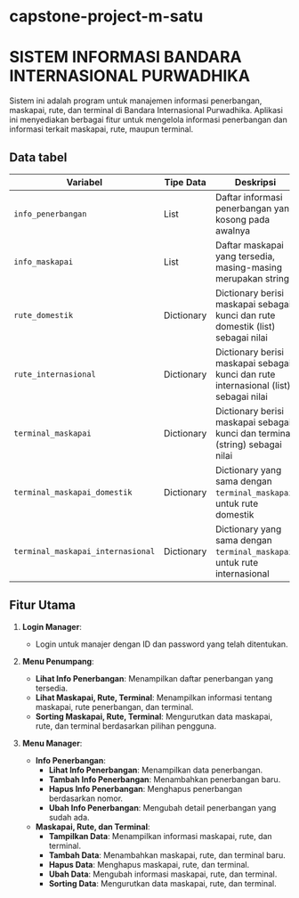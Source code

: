# capstone-project-m-satu


# SISTEM INFORMASI BANDARA INTERNASIONAL PURWADHIKA

Sistem ini adalah program untuk manajemen informasi penerbangan, maskapai, rute, dan terminal di Bandara Internasional Purwadhika. Aplikasi ini menyediakan berbagai fitur untuk mengelola informasi penerbangan dan informasi terkait maskapai, rute, maupun terminal.

## Data tabel
| Variabel                     | Tipe Data       | Deskripsi                                                             |
|------------------------------|-----------------|----------------------------------------------------------------------|
| `info_penerbangan`            | List            | Daftar informasi penerbangan yang kosong pada awalnya                |
| `info_maskapai`               | List            | Daftar maskapai yang tersedia, masing-masing merupakan string         |
| `rute_domestik`               | Dictionary      | Dictionary berisi maskapai sebagai kunci dan rute domestik (list) sebagai nilai |
| `rute_internasional`          | Dictionary      | Dictionary berisi maskapai sebagai kunci dan rute internasional (list) sebagai nilai |
| `terminal_maskapai`           | Dictionary      | Dictionary berisi maskapai sebagai kunci dan terminal (string) sebagai nilai  |
| `terminal_maskapai_domestik`  | Dictionary      | Dictionary yang sama dengan `terminal_maskapai`, untuk rute domestik  |
| `terminal_maskapai_internasional` | Dictionary  | Dictionary yang sama dengan `terminal_maskapai`, untuk rute internasional |



## Fitur Utama

1. **Login Manager**: 
   - Login untuk manajer dengan ID dan password yang telah ditentukan.

2. **Menu Penumpang**: 
   - **Lihat Info Penerbangan**: Menampilkan daftar penerbangan yang tersedia.
   - **Lihat Maskapai, Rute, Terminal**: Menampilkan informasi tentang maskapai, rute penerbangan, dan terminal.
   - **Sorting Maskapai, Rute, Terminal**: Mengurutkan data maskapai, rute, dan terminal berdasarkan pilihan pengguna.

3. **Menu Manager**:
   - **Info Penerbangan**: 
     - **Lihat Info Penerbangan**: Menampilkan data penerbangan.
     - **Tambah Info Penerbangan**: Menambahkan penerbangan baru.
     - **Hapus Info Penerbangan**: Menghapus penerbangan berdasarkan nomor.
     - **Ubah Info Penerbangan**: Mengubah detail penerbangan yang sudah ada.
   - **Maskapai, Rute, dan Terminal**:
     - **Tampilkan Data**: Menampilkan informasi maskapai, rute, dan terminal.
     - **Tambah Data**: Menambahkan maskapai, rute, dan terminal baru.
     - **Hapus Data**: Menghapus maskapai, rute, dan terminal.
     - **Ubah Data**: Mengubah informasi maskapai, rute, dan terminal.
     - **Sorting Data**: Mengurutkan data maskapai, rute, dan terminal.



